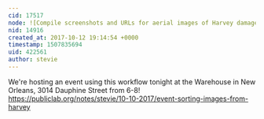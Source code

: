 ```yaml
---
cid: 17517
node: ![Compile screenshots and URLs for aerial images of Harvey damages in a spreadsheet for reporting](../notes/warren/09-20-2017/compile-screenshots-and-urls-for-aerial-images-of-harvey-damages-in-a-spreadsheet-for-reporting)
nid: 14916
created_at: 2017-10-12 19:14:54 +0000
timestamp: 1507835694
uid: 422561
author: stevie
---
```


We're hosting an event using this workflow tonight at the Warehouse in New Orleans, 3014 Dauphine Street from 6-8! https://publiclab.org/notes/stevie/10-10-2017/event-sorting-images-from-harvey